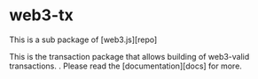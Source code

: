 # web3-tx

This is a sub package of [web3.js][repo]

This is the transaction package that allows building of web3-valid transactions.
.
Please read the [documentation][docs] for more.
